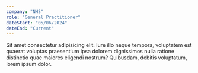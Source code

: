 ```yaml
---
company: "NHS"
role: "General Practitioner"
dateStart: "05/06/2024"
dateEnd: "Current"
---
```


Sit amet consectetur adipisicing elit. Iure illo neque tempora, voluptatem est quaerat voluptas praesentium ipsa dolorem dignissimos nulla ratione distinctio quae maiores eligendi nostrum? Quibusdam, debitis voluptatum, lorem ipsum dolor.
